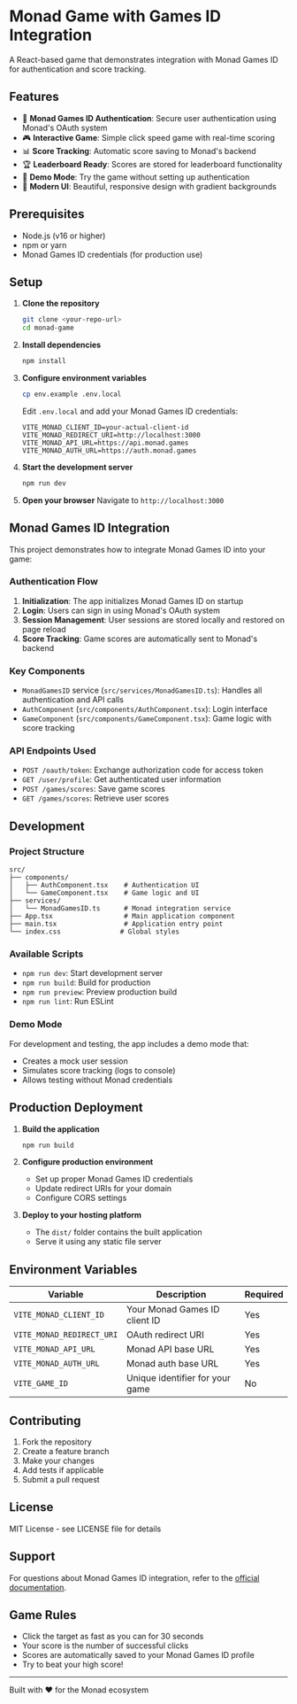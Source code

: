 # Monad Game with Games ID Integration

A React-based game that demonstrates integration with Monad Games ID for authentication and score tracking.

## Features

- 🔐 **Monad Games ID Authentication**: Secure user authentication using Monad's OAuth system
- 🎮 **Interactive Game**: Simple click speed game with real-time scoring
- 📊 **Score Tracking**: Automatic score saving to Monad's backend
- 🏆 **Leaderboard Ready**: Scores are stored for leaderboard functionality
- 🎯 **Demo Mode**: Try the game without setting up authentication
- 🎨 **Modern UI**: Beautiful, responsive design with gradient backgrounds

## Prerequisites

- Node.js (v16 or higher)
- npm or yarn
- Monad Games ID credentials (for production use)

## Setup

1. **Clone the repository**
   ```bash
   git clone <your-repo-url>
   cd monad-game
   ```

2. **Install dependencies**
   ```bash
   npm install
   ```

3. **Configure environment variables**
   ```bash
   cp env.example .env.local
   ```
   
   Edit `.env.local` and add your Monad Games ID credentials:
   ```env
   VITE_MONAD_CLIENT_ID=your-actual-client-id
   VITE_MONAD_REDIRECT_URI=http://localhost:3000
   VITE_MONAD_API_URL=https://api.monad.games
   VITE_MONAD_AUTH_URL=https://auth.monad.games
   ```

4. **Start the development server**
   ```bash
   npm run dev
   ```

5. **Open your browser**
   Navigate to `http://localhost:3000`

## Monad Games ID Integration

This project demonstrates how to integrate Monad Games ID into your game:

### Authentication Flow

1. **Initialization**: The app initializes Monad Games ID on startup
2. **Login**: Users can sign in using Monad's OAuth system
3. **Session Management**: User sessions are stored locally and restored on page reload
4. **Score Tracking**: Game scores are automatically sent to Monad's backend

### Key Components

- `MonadGamesID` service (`src/services/MonadGamesID.ts`): Handles all authentication and API calls
- `AuthComponent` (`src/components/AuthComponent.tsx`): Login interface
- `GameComponent` (`src/components/GameComponent.tsx`): Game logic with score tracking

### API Endpoints Used

- `POST /oauth/token`: Exchange authorization code for access token
- `GET /user/profile`: Get authenticated user information
- `POST /games/scores`: Save game scores
- `GET /games/scores`: Retrieve user scores

## Development

### Project Structure

```
src/
├── components/
│   ├── AuthComponent.tsx    # Authentication UI
│   └── GameComponent.tsx    # Game logic and UI
├── services/
│   └── MonadGamesID.ts      # Monad integration service
├── App.tsx                  # Main application component
├── main.tsx                 # Application entry point
└── index.css               # Global styles
```

### Available Scripts

- `npm run dev`: Start development server
- `npm run build`: Build for production
- `npm run preview`: Preview production build
- `npm run lint`: Run ESLint

### Demo Mode

For development and testing, the app includes a demo mode that:
- Creates a mock user session
- Simulates score tracking (logs to console)
- Allows testing without Monad credentials

## Production Deployment

1. **Build the application**
   ```bash
   npm run build
   ```

2. **Configure production environment**
   - Set up proper Monad Games ID credentials
   - Update redirect URIs for your domain
   - Configure CORS settings

3. **Deploy to your hosting platform**
   - The `dist/` folder contains the built application
   - Serve it using any static file server

## Environment Variables

| Variable | Description | Required |
|----------|-------------|----------|
| `VITE_MONAD_CLIENT_ID` | Your Monad Games ID client ID | Yes |
| `VITE_MONAD_REDIRECT_URI` | OAuth redirect URI | Yes |
| `VITE_MONAD_API_URL` | Monad API base URL | Yes |
| `VITE_MONAD_AUTH_URL` | Monad auth base URL | Yes |
| `VITE_GAME_ID` | Unique identifier for your game | No |

## Contributing

1. Fork the repository
2. Create a feature branch
3. Make your changes
4. Add tests if applicable
5. Submit a pull request

## License

MIT License - see LICENSE file for details

## Support

For questions about Monad Games ID integration, refer to the [official documentation](https://monad-foundation.notion.site/How-to-integrate-Monad-Games-ID-24e6367594f2802b8dd1ef3fbf3d136a).

## Game Rules

- Click the target as fast as you can for 30 seconds
- Your score is the number of successful clicks
- Scores are automatically saved to your Monad Games ID profile
- Try to beat your high score!

---

Built with ❤️ for the Monad ecosystem

